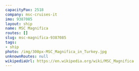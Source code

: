 ```yaml
---
capacityPax: 2518
company: msc-cruises-it
imo: 9387085
layout: ship
name: MSC Magnifica
routes: []
slug: msc-magnifica-9387085
tags:
- ship
photo: /img/300px-MSC_Magnifica_in_Turkey.jpg
unknownRoutes: null
wikipediaUrl: https://en.wikipedia.org/wiki/MSC_Magnifica
---
```

